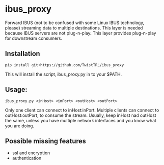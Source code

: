 # ibus_proxy
Forward IBUS (not to be confused with some Linux IBUS technology, please) streaming data to multiple destinations.
This layer is needed because IBUS servers are not plug-n-play. This layer provides plug-n-play for downstream consumers.

## Installation
```
pip install git+https://github.com/TwistTRL/ibus_proxy
```
This will install the script, ibus_proxy.py in to your $PATH.

## Usage:
```
ibus_proxy.py <inHost> <inPort> <outHost> <outPort>
```
Only one client can connect to inHost:inPort. Multiple clients can connect to outHost:outPort, to consume the stream.
Usually, keep inHost nad outHost the same, unless you have multiple network interfaces and you know what you are doing. 

## Possible missing features
* ssl and encryption
* authentication
